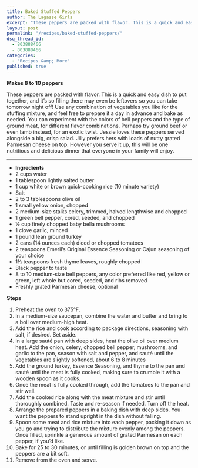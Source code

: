 ```yaml
---
title: Baked Stuffed Peppers
author: The Lagasse Girls
excerpt: "These peppers are packed with flavor. This is a quick and easy dish to put together, and it’s so filling there may even be leftovers so you can take tomorrow night off! Use any combination of vegetables you like for the stuffing mixture, and feel free to prepare it a day in advance and bake as needed. You can experiment with the colors of bell peppers and the type of ground meat, for different flavor combinations. Perhaps try ground beef or even lamb instead, for an exotic twist. Jessie loves these peppers served alongside a big, crisp salad. Jilly prefers hers with loads of nutty grated Parmesan cheese on top. However you serve it up, this will be one nutritious and delicious dinner that everyone in your family will enjoy."
layout: post
permalink: "/recipes/baked-stuffed-peppers/"
dsq_thread_id: 
  - 803888466
  - 803888466
categories: 
  - "Recipes &amp; More"
published: true
---
```


**Makes 8 to 10 peppers**

These peppers are packed with flavor. This is a quick and easy dish to put together, and it’s so filling there may even be leftovers so you can take tomorrow night off! Use any combination of vegetables you like for the stuffing mixture, and feel free to prepare it a day in advance and bake as needed. You can experiment with the colors of bell peppers and the type of ground meat, for different flavor combinations. Perhaps try ground beef or even lamb instead, for an exotic twist. Jessie loves these peppers served alongside a big, crisp salad. Jilly prefers hers with loads of nutty grated Parmesan cheese on top. However you serve it up, this will be one nutritious and delicious dinner that everyone in your family will enjoy.  
****

  * **Ingredients**
  * 2 cups water
  * 1 tablespoon lightly salted butter
  * 1 cup white or brown quick-cooking rice (10 minute variety)
  * Salt
  * 2 to 3 tablespoons olive oil
  * 1 small yellow onion, chopped
  * 2 medium-size stalks celery, trimmed, halved lengthwise and chopped
  * 1 green bell pepper, cored, seeded, and chopped
  * ½ cup finely chopped baby bella mushrooms
  * 1 clove garlic, minced
  * 1 pound lean ground turkey
  * 2 cans (14 ounces each) diced or chopped tomatoes
  * 2 teaspoons Emeril’s Original Essence Seasoning or Cajun seasoning of your choice
  * 1½ teaspoons fresh thyme leaves, roughly chopped
  * Black pepper to taste
  * 8 to 10 medium-size bell peppers, any color preferred like red, yellow or green, left whole but cored, seeded, and ribs removed
  * Freshly grated Parmesan cheese, optional

**Steps**

  1. Preheat the oven to 375°F.
  2. In a medium-size saucepan, combine the water and butter and bring to a boil over medium-high heat.
  3. Add the rice and cook according to package directions, seasoning with salt, if desired. Set aside.
  4. In a large sauté pan with deep sides, heat the olive oil over medium heat. Add the onion, celery, chopped bell pepper, mushrooms, and garlic to the pan, season with salt and pepper, and sauté until the vegetables are slightly softened, about 6 to 8 minutes
  5. Add the ground turkey, Essence Seasoning, and thyme to the pan and sauté until the meat is fully cooked, making sure to crumble it with a wooden spoon as it cooks.
  6. Once the meat is fully cooked through, add the tomatoes to the pan and stir well.
  7. Add the cooked rice along with the meat mixture and stir until thoroughly combined. Taste and re-season if needed. Turn off the heat.
  8. Arrange the prepared peppers in a baking dish with deep sides. You want the peppers to stand upright in the dish without falling.
  9. Spoon some meat and rice mixture into each pepper, packing it down as you go and trying to distribute the mixture evenly among the peppers. Once filled, sprinkle a generous amount of grated Parmesan on each pepper, if you’d like.
 10. Bake for 25 to 30 minutes, or until filling is golden brown on top and the peppers are a bit soft.
 11. Remove from the oven and serve.
